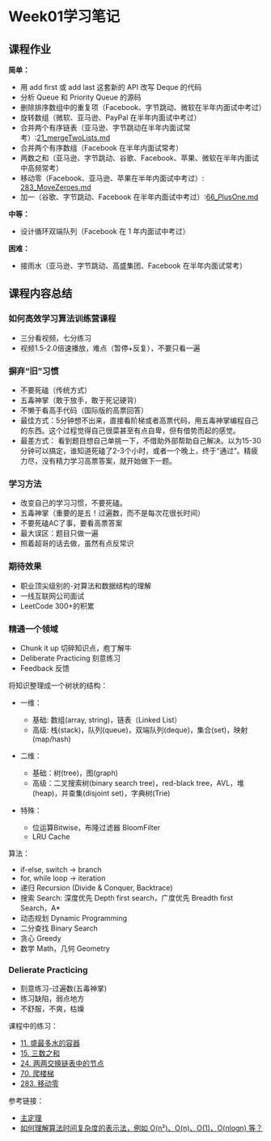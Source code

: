 # Week01学习笔记

## 课程作业 

**简单：**

- 用 add first 或 add last 这套新的 API 改写 Deque 的代码
- 分析 Queue 和 Priority Queue 的源码
- 删除排序数组中的重复项（Facebook、字节跳动、微软在半年内面试中考过）
- 旋转数组（微软、亚马逊、PayPal 在半年内面试中考过）
- 合并两个有序链表（亚马逊、字节跳动在半年内面试常考）:[21_mergeTwoLists.md](https://github.com/shenlu89/algorithm012/blob/master/Week_01/21_mergeTwoLists.md)
- 合并两个有序数组（Facebook 在半年内面试常考）
- 两数之和（亚马逊、字节跳动、谷歌、Facebook、苹果、微软在半年内面试中高频常考）
- 移动零（Facebook、亚马逊、苹果在半年内面试中考过）: [283_MoveZeroes.md](https://github.com/shenlu89/algorithm012/blob/master/Week_01/283_MoveZeroes.md)
- 加一（谷歌、字节跳动、Facebook 在半年内面试中考过）:[66_PlusOne.md](https://github.com/shenlu89/algorithm012/blob/master/Week_01/66_PlusOne.md)

**中等：**

- 设计循环双端队列（Facebook 在 1 年内面试中考过）

**困难：**

- 接雨水（亚马逊、字节跳动、高盛集团、Facebook 在半年内面试常考）


## 课程内容总结

### 如何高效学习算法训练营课程

- 三分看视频，七分练习
- 视频1.5-2.0倍速播放，难点（暂停+反复），不要只看一遍

### 摒弃“旧”习惯

- 不要死磕（传统方式）
- 五毒神掌（敢于放手，敢于死记硬背）
- 不懒于看高手代码（国际版的高票回答）
- 最佳方式：5分钟想不出来，直接看阶梯或者高票代码，用五毒神掌编程自己的东西。这个过程觉得自己很菜甚至有点自卑，但有借势而起的感觉。
- 最差方式： 看到题目想自己单挑一下，不借助外部帮助自己解决。以为15-30分钟可以搞定，谁知道死磕了2-3个小时，或者一个晚上，终于“通过”。精疲力尽，没有精力学习高票答案，就开始做下一题。

### 学习方法

- 改变自己的学习习惯，不要死磕。
- 五毒神掌（重要的是五！过遍数，而不是每次花很长时间）
- 不要死磕AC了事，要看高票答案
- 最大误区：题目只做一遍
- 照着超哥的话去做，虽然有点反常识

### 期待效果

- 职业顶尖级别的-对算法和数据结构的理解
- 一线互联网公司面试
- LeetCode 300+的积累

### 精通一个领域

- Chunk it up 切碎知识点，庖丁解牛
- Deliberate Practicing 刻意练习
- Feedback 反馈

将知识整理成一个树状的结构：

- 一维：
	- 基础: 数组(array, string)，链表（Linked List）
	- 高级: 栈(stack)，队列(queue)，双端队列(deque)，集合(set)，映射(map/hash)
- 二维：
	- 基础：树(tree)，图(graph)
	- 高级：二叉搜索树(binary search tree)，red-black tree，AVL，堆(heap)，并查集(disjoint set)，字典树(Trie)

- 特殊：
	- 位运算Bitwise，布隆过滤器 BloomFilter
	- LRU Cache

算法：

- if-else, switch -> branch
- for, while loop -> iteration
- 递归 Recursion (Divide & Conquer, Backtrace)
- 搜索 Search: 深度优先 Depth first search，广度优先 Breadth first Search，A*
- 动态规划 Dynamic Programming
- 二分查找 Binary Search
- 贪心 Greedy
- 数学 Math，几何 Geometry

### Delierate Practicing

- 刻意练习-过遍数(五毒神掌)
- 练习缺陷，弱点地方
- 不舒服，不爽，枯燥

课程中的练习：

- [11. 盛最多水的容器](https://github.com/shenlu89/algorithm012/blob/master/Week_01/11_ContainerWithMostWater.md)
- [15. 三数之和](https://github.com/shenlu89/algorithm012/blob/master/Week_01/15_3Sum.md)
- [24. 两两交换链表中的节点](https://github.com/shenlu89/algorithm012/blob/master/Week_01/24_SwapNodesinPairs.md)
- [70. 爬楼梯](https://github.com/shenlu89/algorithm012/blob/master/Week_01/70_climbStairs.md)
- [283. 移动零](https://github.com/shenlu89/algorithm012/blob/master/Week_01/283_MoveZeroes.md)

参考链接：

- [主定理](https://zh.wikipedia.org/wiki/%E4%B8%BB%E5%AE%9A%E7%90%86)
- [如何理解算法时间复杂度的表示法，例如 O(n²)、O(n)、O(1)、O(nlogn) 等？](https://www.zhihu.com/question/21387264)
